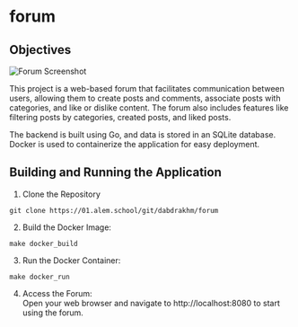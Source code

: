 # forum 

## Objectives

![Forum Screenshot](https://cdn.vox-cdn.com/thumbor/o52uRTrEg5vzSM-a-L92aESy_ds=/0x0:1409x785/1400x788/filters:focal(734x364:735x365)/cdn0.vox-cdn.com/uploads/chorus_asset/file/8846551/Screen_Shot_2017_07_13_at_1.09.20_PM.png)

This project is a web-based forum that facilitates communication between users, allowing them to create posts and comments, associate posts with categories, and like or dislike content. The forum also includes features like filtering posts by categories, created posts, and liked posts.

The backend is built using Go, and data is stored in an SQLite database. Docker is used to containerize the application for easy deployment.


## Building and Running the Application 

1. Clone the Repository
```
git clone https://01.alem.school/git/dabdrakhm/forum
```
2. Build the Docker Image:
```
make docker_build
```
3. Run the Docker Container:
```
make docker_run
```
4. Access the Forum: <br>
Open your web browser and navigate to http://localhost:8080 to start using the forum.


